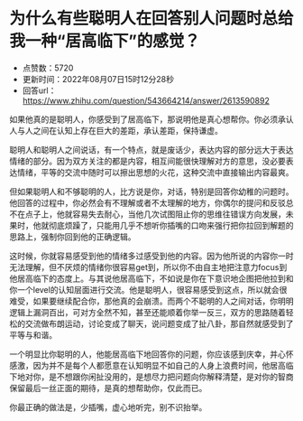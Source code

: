 # 为什么有些聪明人在回答别人问题时总给我一种“居高临下”的感觉？
- 点赞数：5720
- 更新时间：2022年08月07日15时12分28秒
- 回答url：https://www.zhihu.com/question/543664214/answer/2613590892
<body>
 <p data-pid="8rw9svHC">如果他真的是聪明人，你感受到了居高临下，那说明他是真心想帮你。你必须承认人与人之间在认知上存在巨大的差距，承认差距，保持谦虚。</p>
 <p data-pid="X0tpNQWT">聪明人和聪明人之间说话，有一个特点，就是废话少，表达内容的部分远大于表达情绪的部分。因为双方关注的都是内容，相互间能很快理解对方的意思，没必要表达情绪，平等的交流中随时可以擦出思想的火花，这种交流中直接输出内容最爽。</p>
 <p data-pid="_VopoYwP">但如果聪明人和不够聪明的人，比方说是你，对话，特别是回答你幼稚的问题时。他回答的过程中，你必然会有不理解或者不太理解的地方，你偶尔的提问和反驳总不在点子上，他就容易失去耐心，当他几次试图阻止你的思维往错误方向发展，未果时，他就彻底烦躁了，只能用几乎不想听你插嘴的口吻来强行把你拉回到解题的思路上，强制你回到他的正确逻辑。</p>
 <p data-pid="9tzEumgm">这时候，你就容易感受到他的情绪多过感受到他的内容。因为他所说的内容你一时无法理解，但不厌烦的情绪你很容易get到，所以你不由自主地把注意力focus到他居高临下的态度上。与其说他居高临下，不如说是你在下意识地企图把他拉到和你一个level的认知层面进行交流。他是聪明人，很容易感受到这点，所以就会很难受，如果要继续配合你，那他真的会崩溃。而两个不聪明的人之间对话，你明明逻辑上漏洞百出，可对方全然不知，甚至还能顺着你举一反三，双方的思路随着轻松的交流做布朗运动，讨论变成了聊天，说问题变成了扯八卦，那自然就感受到了平等与和谐。</p>
 <p data-pid="KNbPWbNg">一个明显比你聪明的人，他能居高临下地回答你的问题，你应该感到庆幸，并心怀感激，因为并不是每个人都愿意在认知明显不如自己的人身上浪费时间，他居高临下地对你，是不想跟你闲扯没用的，是想尽力把问题向你解释清楚，是对你的智商保留最后一丝正面的期待，是真的想帮助你，仅此而已。</p>
 <p data-pid="62Q3oaco">你最正确的做法是，少插嘴，虚心地听完，别不识抬举。</p>
</body>